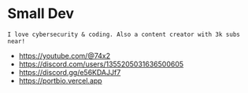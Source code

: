 # Small Dev

` I love cybersecurity & coding. Also a content creator with 3k subs near! `

- https://youtube.com/@74x2
- https://discord.com/users/1355205031636500605
- https://discord.gg/e56KDAJJf7
- https://portbio.vercel.app
